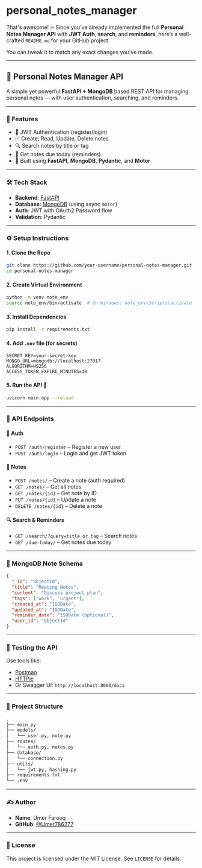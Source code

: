 # personal_notes_manager

That's awesome! 🔥 Since you've already implemented the full **Personal Notes Manager API** with **JWT Auth**, **search**, and **reminders**, here’s a well-crafted `README.md` for your GitHub project.

You can tweak it to match any exact changes you've made.

---

## 📒 Personal Notes Manager API

A simple yet powerful **FastAPI + MongoDB** based REST API for managing personal notes — with user authentication, searching, and reminders.

---

### 🚀 Features

- 🔐 JWT Authentication (register/login)
- ✅ Create, Read, Update, Delete notes
- 🔍 Search notes by title or tag
- 📅 Get notes due today (reminders)
- 🧪 Built using **FastAPI**, **MongoDB**, **Pydantic**, and **Motor**

---

### 🛠️ Tech Stack

- **Backend**: [FastAPI](https://fastapi.tiangolo.com/)
- **Database**: [MongoDB](https://www.mongodb.com/) (using async `motor`)
- **Auth**: JWT with OAuth2 Password flow
- **Validation**: Pydantic

---

### ⚙️ Setup Instructions

#### 1. Clone the Repo

```bash
git clone https://github.com/your-username/personal-notes-manager.git
cd personal-notes-manager
```

#### 2. Create Virtual Environment

```bash
python -m venv note_env
source note_env/bin/activate  # On Windows: note_env\Scripts\activate
```

#### 3. Install Dependencies

```bash
pip install -r requirements.txt
```

#### 4. Add `.env` file (for secrets)

```env
SECRET_KEY=your-secret-key
MONGO_URL=mongodb://localhost:27017
ALGORITHM=HS256
ACCESS_TOKEN_EXPIRE_MINUTES=30
```

#### 5. Run the API 🚀

```bash
uvicorn main:app --reload
```

---

### 🔌 API Endpoints

#### 🧑 Auth
- `POST /auth/register` – Register a new user
- `POST /auth/login` – Login and get JWT token

#### 📝 Notes
- `POST /notes/` – Create a note (auth required)
- `GET /notes/` – Get all notes
- `GET /notes/{id}` – Get note by ID
- `PUT /notes/{id}` – Update a note
- `DELETE /notes/{id}` – Delete a note

#### 🔍 Search & Reminders
- `GET /search/?query=title_or_tag` – Search notes
- `GET /due-today/` – Get notes due today

---

### 🧠 MongoDB Note Schema

```json
{
  "_id": "ObjectId",
  "title": "Meeting Notes",
  "content": "Discuss project plan",
  "tags": ["work", "urgent"],
  "created_at": "ISODate",
  "updated_at": "ISODate",
  "reminder_date": "ISODate (optional)",
  "user_id": "ObjectId"
}
```

---

### 🧪 Testing the API

Use tools like:
- [Postman](https://www.postman.com/)
- [HTTPie](https://httpie.io/)
- Or Swagger UI: `http://localhost:8000/docs`

---

### 📂 Project Structure

```bash
.
├── main.py
├── models/
│   └── user.py, note.py
├── routes/
│   └── auth.py, notes.py
├── database/
│   └── connection.py
├── utils/
│   └── jwt.py, hashing.py
├── requirements.txt
└── .env
```

---

### ✍️ Author

- **Name**: Umer Farooq  
- **GitHub**: [@Umer786277](https://github.com/Umer786277)

---

### 📄 License

This project is licensed under the MIT License. See `LICENSE` for details.


